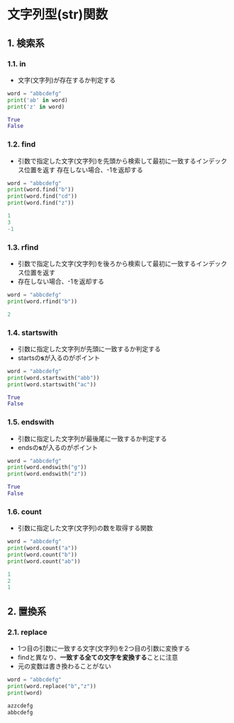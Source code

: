 # 文字列型(str)関数


## 1. 検索系
### 1.1. in
- 文字(文字列)が存在するか判定する

```python
word = "abbcdefg"
print('ab' in word)
print('z' in word)
```
```python title="結果"
True
False
```

### 1.2. find
- 引数で指定した文字(文字列)を先頭から検索して最初に一致するインデックス位置を返す
存在しない場合、-1を返却する

```python
word = "abbcdefg"
print(word.find("b"))
print(word.find("cd"))
print(word.find("z"))
```
```python title="結果"
1
3
-1 
```
### 1.3. rfind
- 引数で指定した文字(文字列)を後ろから検索して最初に一致するインデックス位置を返す
- 存在しない場合、-1を返却する

```python
word = "abbcdefg"
print(word.rfind("b"))
```
```python title="結果"
2
```

### 1.4. startswith
- 引数に指定した文字列が先頭に一致するか判定する
- startsの**s**が入るのがポイント

```python
word = "abbcdefg"
print(word.startswith("abb"))
print(word.startswith("ac"))
```
```python title="結果"
True
False
```

### 1.5. endswith
- 引数に指定した文字列が最後尾に一致するか判定する
- endsの**s**が入るのがポイント

```python
word = "abbcdefg"
print(word.endswith("g"))
print(word.endswith("z"))
```
```python title="結果"
True
False
```

### 1.6. count
- 引数に指定した文字(文字列)の数を取得する関数

```python
word = "abbcdefg"
print(word.count("a"))
print(word.count("b"))
print(word.count("ab"))
```
```python title="結果"
1
2
1
```


## 2. 置換系
### 2.1. replace
- 1つ目の引数に一致する文字(文字列)を2つ目の引数に変換する
- findと異なり、**一致する全ての文字を変換する**ことに注意
- 元の変数は書き換わることがない

```python
word = "abbcdefg"
print(word.replace("b","z"))
print(word)
```
```python title="結果"
azzcdefg
abbcdefg
```


